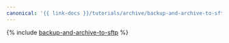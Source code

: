 ```yaml
---
canonical: '{{ link-docs }}/tutorials/archive/backup-and-archive-to-sftp'
---
```


{% include [backup-and-archive-to-sftp](../../_tutorials/archive/backup-and-archive-to-sftp.md) %}
